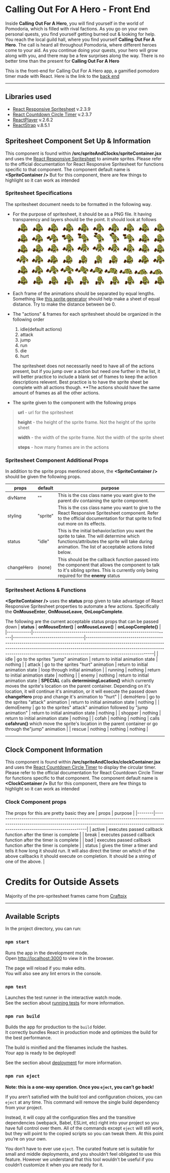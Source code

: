 # Calling Out For A Hero - Front End
 <p>     
                    Inside <strong>Calling Out For A Hero</strong>, you will find yourself in the world of Pomodoria, which is filled with rival factions. As you go on your own personal quests,
                    you find yourself getting burned out & looking for help. You reach the local guild hall, where you find yourself  <strong>Calling Out For A Hero</strong>. The call is heard all throughout
                    Pomodoria, where different heroes come to your aid. As you continue doing your quests, your hero will grow along with you, and there may be a few surprises along the way.
                    There is no better time than the present for <strong>Calling Out For A Hero</strong>
                        
</p>

This is the front-end for Calling Out For A Hero app, a gamified pomodoro timer made with React. Here is the link to the [back end](https://github.com/luisreyesxv/Calling_Out_For_A_Hero_Backend)

--- 

## Libraries used
* [React Responsive Spritesheet](https://github.com/danilosetra/react-responsive-spritesheet) v.2.3.9
* [React Countdown Circle Timer](https://github.com/vydimitrov/react-countdown-circle-timer/tree/master/packages/web#react-countdown-circle-timer) v.2.3.7
* [ReactPlayer](https://github.com/CookPete/react-player) v.2.6.2
*  [ReactStrap](https://github.com/reactstrap/reactstrap) v.8.5.1



## Spritesheet Component Set Up & Information
 This component is found within **/src/spriteAndClocks/spriteContainer.jsx** and uses the [React Responsive Spritesheet](https://github.com/danilosetra/react-responsive-spritesheet) to animate sprites. Please refer to the official documentation for React Responsive Spritesheet for functions specific to that component. The component default name is **\<SpriteContainer />** But for this component, there are few things to highlight so it can work as intended

### Spritesheet Specifications
The spritesheet document needs to be formatted in the following way.
* For the purpose of spritesheet, it should be as a PNG file. It having transparency and layers should be the point. It should look at follows
    <img src="./public/images/enemies/1.png" height="200px" width="auto">
* <p> Each frame of the animations should be separated by equal lengths. Something like <a href="https://spritegen.website-performance.org/" rel="nofollow">this sprite generator</a> should help make a sheet of equal distance. Try to make the distance between be 0.
* The "actions" & frames for each spritesheet should be organized in the following order
    <p>

    1. idle(default actions)
    2. attack
    3. jump
    4. run
    5. die
    6. hurt
    </p>

    The spritesheet does not necessarily need to have all of the actions present, but if you jump over a action but need one further in the list, it will better practice to include a blank set of frames to keep the action descriptions relevent. Best practice is to have the sprite sheet be complete with all actions though. **The actions should have the same amount of frames as all the other actions.
</p>

* The sprite given to the component with the following props
<p>

 > **url** - url for the spritesheet
 >
 > **height** - the height of the sprite frame. Not the height of the sprite sheet
 >
 > **width** - the width of the sprite frame. Not the width of the sprite sheet
 >
 > **steps** - how many frames are in the actions
</p>

### Spritesheet Component Additional Props
In addition to the sprite props mentioned above, the **\<SpriteContainer />** should be given the following props.
<p>

| props      | default  | purpose                                                                                                                                                                                             |
|------------|----------|-----------------------------------------------------------------------------------------------------------------------------------------------------------------------------------------------------|
| divName    | ""       | This is the css class name you want give to the parent div containing the sprite component.                                                                                                         |
| styling    | "sprite" | This is the css class name you want to give to the React Responsive Spritesheet component. Refer to the official documentation for that sprite to find out more on its effects.                     |
| status     | "idle"   | This is the initial behavior/action you want the sprite to take. The will determine which functions/attributes the sprite will take during animation. The list of acceptable actions listed below.  |
| changeHero | (none)   | This should be the callback function passed into the component that allows the component to talk to it's sibling sprites. This is currently only being required for the **enemy** status            |
</p>

### Spritesheet Actions & Functions

**\<SpriteContainer />** uses the **status** prop given to take advantage of React Responsive Spritesheet properties to automate a few actions. Specifically the **OnMouseEnter**, **OnMouseLeave**, **OnLoopComplete**.

The following are the current acceptable status props that can be passed down
| **status** | **onMouseEnter()**                                                | **onMouseLeave()**                | **onLoopComplete()**                                                                                                                                                                                                                                                      |
|------------|-------------------------------------------------------------------|-----------------------------------|---------------------------------------------------------------------------------------------------------------------------------------------------------------------------------------------------------------------------------------------------------------------------|
| idle       | go to the sprites "jump" animation                                | return to initial animation state | nothing                                                                                                                                                                                                                                                                   |
| attack     | go to the sprites "hurt" animation                                | return to initial animation state | loop through initial animation                                                                                                                                                                                                                                            |
| running    | nothing                                                           | return to initial animation state | nothing                                                                                                                                                                                                                                                                   |
| enemy      | nothing                                                           | return to initial animation state | **SPECIAL**  calls **determiningLocation()** which currently moves the sprite's location on the parent container. Depending on it's location, it will continue it's animation, or it will execute the passed down **changeHero** prop and change it's animation to "hurt" |
| demoHero   | go to the sprites "attack" animation                              | return to initial animation state | nothing                                                                                                                                                                                                                                                                   |
| demoEnemy  | go to the sprites" attack" animation followed by "jump animation" | return to initial animation state | nothing                                                                                                                                                                                                                                                                   |
| shopper    | nothing                                                           | return to initial animation state | nothing                                                                                                                                                                                                                                                                   |
| cofah      | nothing                                                           | nothing                           | calls **cofahrun()** which move the sprite's location in the parent container or go through the"jump" animation                                                                                                                                                           |
| rescue     | nothing                                                           | nothing                           | nothing                                                                                                                                                                                                                                                                   |





</p>

---

##  Clock Component Information
This component is found within **/src/spriteAndClocks/clockContainer.jsx** and uses the [React Countdown Circle Timer](https://github.com/vydimitrov/react-countdown-circle-timer/tree/master/packages/web#react-countdown-circle-timer)  to display the circular timer. Please refer to the official documentation for React Countdown Circle Timer for functions specific to that component. The component default name is **\<ClockContainer />** But for this component, there are few things to highlight so it can work as intended

### Clock Component props
The props for this are pretty basic they are
| props  | purpose                                                                                                                                                                                                |
|--------|--------------------------------------------------------------------------------------------------------------------------------------------------------------------------------------------------------|
| active | executes passed callback function after the timer is complete                                                                                                                                          |
| break  | executes passed callback function after the timer is complete                                                                                                                                          |
| bad    | executes passed callback function after the timer is complete                                                                                                                                          |
| status | gives the timer a timer and tells it how long it should run. It will also direct the timer on which of the above callbacks it should execute on completion. It should be a string of one of the above. |





# Credits for Outside Assets

Majority of the pre-spritesheet frames came from [Craftpix](https://craftpix.net/freebies/filter/sprites/)

-------





## Available Scripts

In the project directory, you can run:

### `npm start`

Runs the app in the development mode.<br />
Open [http://localhost:3000](http://localhost:3000) to view it in the browser.

The page will reload if you make edits.<br />
You will also see any lint errors in the console.

### `npm test`

Launches the test runner in the interactive watch mode.<br />
See the section about [running tests](https://facebook.github.io/create-react-app/docs/running-tests) for more information.

### `npm run build`

Builds the app for production to the `build` folder.<br />
It correctly bundles React in production mode and optimizes the build for the best performance.

The build is minified and the filenames include the hashes.<br />
Your app is ready to be deployed!

See the section about [deployment](https://facebook.github.io/create-react-app/docs/deployment) for more information.

### `npm run eject`

**Note: this is a one-way operation. Once you `eject`, you can’t go back!**

If you aren’t satisfied with the build tool and configuration choices, you can `eject` at any time. This command will remove the single build dependency from your project.

Instead, it will copy all the configuration files and the transitive dependencies (webpack, Babel, ESLint, etc) right into your project so you have full control over them. All of the commands except `eject` will still work, but they will point to the copied scripts so you can tweak them. At this point you’re on your own.

You don’t have to ever use `eject`. The curated feature set is suitable for small and middle deployments, and you shouldn’t feel obligated to use this feature. However we understand that this tool wouldn’t be useful if you couldn’t customize it when you are ready for it.

